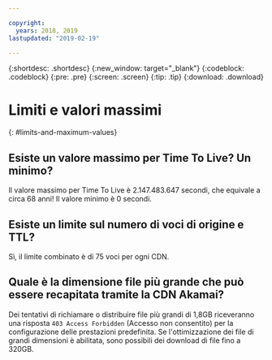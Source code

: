 ```yaml
---

copyright:
  years: 2018, 2019
lastupdated: "2019-02-19"

---
```


{:shortdesc: .shortdesc}
{:new_window: target="_blank"}
{:codeblock: .codeblock}
{:pre: .pre}
{:screen: .screen}
{:tip: .tip}
{:download: .download}

# Limiti e valori massimi
{: #limits-and-maximum-values}

## Esiste un valore massimo per Time To Live? Un minimo?

Il valore massimo per Time To Live è 2.147.483.647 secondi, che equivale a circa 68 anni! Il valore minimo è 0 secondi.

## Esiste un limite sul numero di voci di origine e TTL?

Sì, il limite combinato è di 75 voci per ogni CDN.

## Quale è la dimensione file più grande che può essere recapitata tramite la CDN Akamai?

Dei tentativi di richiamare o distribuire file più grandi di 1,8GB riceveranno una risposta `403 Access Forbidden` (Accesso non consentito) per la configurazione delle prestazioni predefinita. Se l'ottimizzazione dei file di grandi dimensioni è abilitata, sono possibili dei download di file fino a 320GB.
